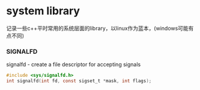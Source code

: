 # system library
记录一些c++平时常用的系统层面的library，以linux作为蓝本，(windows可能有点不同)

### SIGNALFD
signalfd - create a file descriptor for accepting signals
```c
#include <sys/signalfd.h>
int signalfd(int fd, const sigset_t *mask, int flags);
```
